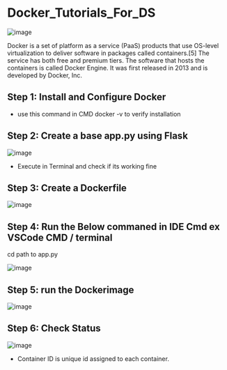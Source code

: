 # Docker_Tutorials_For_DS

![image](https://github.com/user-attachments/assets/a3cf2309-ef39-45fc-a5d7-a116edcceea1)

Docker is a set of platform as a service (PaaS) products that use OS-level virtualization to deliver software in packages called containers.[5] The service has both free and premium tiers. The software that hosts the containers is called Docker Engine. It was first released in 2013 and is developed by Docker, Inc.

## Step 1: Install and Configure Docker 
- use this command in CMD docker -v to verify installation

## Step 2: Create a base app.py using Flask

![image](https://github.com/user-attachments/assets/85aa5c7b-25e3-40b3-87d7-e426fc40f55c)

- Execute in Terminal and check if its working fine

## Step 3: Create a Dockerfile
![image](https://github.com/user-attachments/assets/b91499b0-7423-43dd-b7c6-b0cb78504079)

## Step 4: Run the Below commaned in IDE Cmd ex VSCode CMD / terminal
cd path to app.py

![image](https://github.com/user-attachments/assets/123664cf-6335-4e36-b64f-956794f74883)

## Step 5: run the Dockerimage

![image](https://github.com/user-attachments/assets/bdd6c8b6-730a-4dcc-8976-0b52319f3f10)

## Step 6: Check Status
![image](https://github.com/user-attachments/assets/17b80007-4b42-4205-b159-bf6e153a598f)

- Container ID is unique id assigned to each container.






